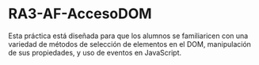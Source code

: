 # RA3-AF-AccesoDOM
Esta práctica está diseñada para que los alumnos se familiaricen con una variedad de métodos de selección de elementos en el DOM, manipulación de sus propiedades, y uso de eventos en JavaScript.
